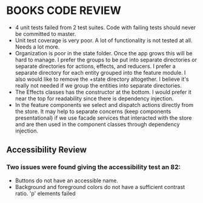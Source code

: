 # BOOKS CODE REVIEW

- 4 unit tests failed from 2 test suites. Code with failing tests should never be committed to master.
- Unit test coverage is very poor. A lot of functionality is not tested at all. Needs a lot more.
- Organization is poor in the state folder. Once the app grows this will be hard to manage. I prefer the groups to be put into separate directories or separate directories for actions, effects, and reducers. I prefer a separate directory for each entity grouped into the feature module. I also would like to remove the +state directory altogether. I believe it's really not needed if we group the entities into separate directories.
- The Effects classes has the constructor at the bottom. I would prefer it near the top for readability since there is dependency injection.
- In the feature components we select and dispatch actions directly from the store. It may help to separate concerns (keep components presentational) if we use facade services that interacted with the store and are then used in the component classes through dependency injection.

## Accessibility Review

  ### Two issues were found giving the accessibility test an 82:
  - Buttons do not have an accessible name.
  - Background and foreground colors do not have a sufficient contrast ratio. 'p' elements failed
